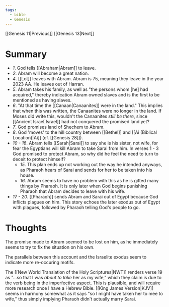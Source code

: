 ```yaml
---
tags:
  - bible
  - Genesis
---
```

[[Genesis 11|Previous]] [[Genesis 13|Next]]
# Summary
- *1*. God tells [[Abraham|Abram]] to leave.
- *2*. Abram will become a great nation.
- *4*. [[Lot]] leaves with Abram. Abram is 75, meaning they leave in the year 2023 AA. He leaves out of Harran.
- *5*. Abram takes his family, as well as "the persons whom \[he] had acquired," thereby indication Abram owned slaves and is the first to be mentioned as having slaves.
- *6*. "At that time the [[Canaan|Canaanites]] were in the land." This implies that when this was written, the Canaanites were no longer in the land. If Moses did write this, wouldn't the Canaanites *still be there*, since [[Ancient Israel|Israel]] had not conquered the promised land yet?
- *7*. God promises land of Shechem to Abram.
- *8*. God 'moves' to the hill country between [[Bethel]] and [[Ai (Biblical Location)|Ai]] (cf. [[Genesis 28]]).
- *10 - 16*. Abram tells [[Sarah|Sarai]] to say she is his sister, not wife, for fear the Egyptians will kill Abram to take Sarai from him. In verses 1 - 3 God promised to protect Abram, so why did he feel the need to turn to deceit to protect himself?
	- *15*. This plan ends up not working out the way he intended anyways, as Pharaoh hears of Sarai and sends for her to be taken into his house.
	- *16*. Abram seems to have no problem with this as he is gifted many things by Pharaoh. It is only later when God begins punishing Pharaoh that Abram decides to leave with his wife.
- *17 - 20*. [[Pharaoh]] sends Abram and Sarai out of Egypt because God inflicts plagues on him. This story echoes the later exodus out of Egypt with plagues, followed by Pharaoh telling God's people to go.
# Thoughts
The promise made to Abram seemed to be lost on him, as he immediately seems to try to fix the situation on his own.

The parallels between this account and the Israelite exodus seem to indicate more re-occuring motifs.

The [[New World Translation of the Holy Scriptures|NWT]] renders verse 19 as "...so that I was _about to take_ her as my wife," which they claim is due to the verb being in the imperfective aspect. This is plausible, and will require more research once I have a Hebrew Bible. [[King James Version|KJV]] seems in harmony somewhat as it says "so I might have taken her to mee to wife," thus simply implying Pharaoh didn't actually marry Sarai.